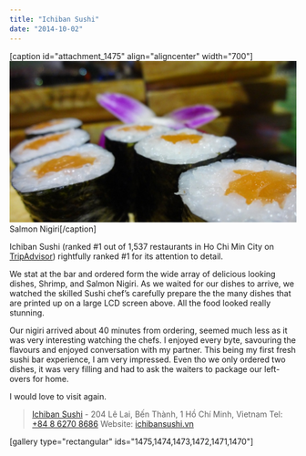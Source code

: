 ```yaml
---
title: "Ichiban Sushi"
date: "2014-10-02"
---
```


\[caption id="attachment\_1475" align="aligncenter" width="700"\]![Salmon Nigiri](images/DSC01552-1024x575.jpg) Salmon Nigiri\[/caption\]

Ichiban Sushi (ranked #1 out of 1,537 restaurants in Ho Chi Min City on [TripAdvisor](http://www.tripadvisor.com/Restaurant_Review-g293925-d5558630-Reviews-Ichiban_Sushi_Vietnam-Ho_Chi_Minh_City.html)) rightfully ranked #1 for its attention to detail.

We stat at the bar and ordered form the wide array of delicious looking dishes, Shrimp, and Salmon Nigiri. As we waited for our dishes to arrive, we watched the skilled Sushi chef’s carefully prepare the the many dishes that are printed up on a large LCD screen above. All the food looked really stunning.

Our nigiri arrived about 40 minutes from ordering, seemed much less as it was very interesting watching the chefs. I enjoyed every byte, savouring the flavours and enjoyed conversation with my partner. This being my first fresh sushi bar experience, I am very impressed. Even tho we only ordered two dishes, it was very filling and had to ask the waiters to package our left-overs for home.

I would love to visit again.

> [Ichiban Sushi](https://plus.google.com/113606473778278465344/about?hl=en&gl=uk) - 204 Lê Lai, Bến Thành, 1 Hồ Chí Minh, Vietnam‎ Tel: [+84 8 6270 8686](+84862708686) Website: [ichibansushi.vn](http://ichibansushi.vn)

\[gallery type="rectangular" ids="1475,1474,1473,1472,1471,1470"\]
